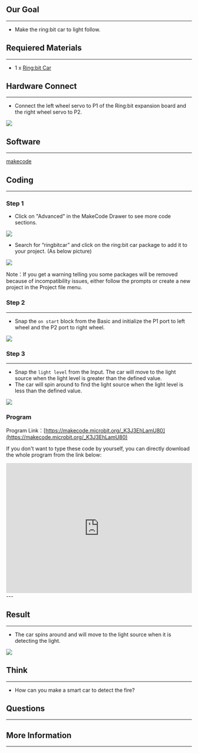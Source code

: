 ## Our Goal
---

- Make the ring:bit car to light follow. 

## Requiered Materials
---

- 1 x [Ring:bit Car](https://www.elecfreaks.com/estore)

## Hardware Connect
---
- Connect the left wheel servo to P1 of the Ring:bit expansion board and the right wheel servo to P2.

![](https://i.imgur.com/jBVHea8.png)

## Software
---
[makecode](https://makecode.microbit.org/#)
 

## Coding
---
### Step 1
- Click on "Advanced" in the MakeCode Drawer to see more code sections.

![](https://i.imgur.com/2qCyzQ7.png)

- Search for “ringbitcar” and click on the ring:bit car package to add it to your project. (As below picture)

![](https://i.imgur.com/1Wq2Mov.jpg)

Note：If you get a warning telling you some packages will be removed because of incompatibility issues, either follow the prompts or create a new project in the Project file menu.

### Step 2
---
- Snap the `on start` block from the Basic and initialize the P1 port to left wheel and the P2 port to right wheel.

![](https://i.imgur.com/RFccHpJ.png)

### Step 3
---
- Snap the `light level` from the Input. The car will move to the light source when the light level is greater than the defined value. 
- The car will spin around to find the light source when the light level is less than the defined value. 

![](https://i.imgur.com/i1lAR3X.png)




### Program

Program Link：[https://makecode.microbit.org/_K3J3EhLamU80](https://makecode.microbit.org/_K3J3EhLamU80)

If you don't want to type these code by yourself, you can directly download the whole program from the link below:

<div style="position:relative;height:0;padding-bottom:70%;overflow:hidden;"><iframe style="position:absolute;top:0;left:0;width:100%;height:100%;" src="https://makecode.microbit.org/#pub:_K3J3EhLamU80" frameborder="0" sandbox="allow-popups allow-forms allow-scripts allow-same-origin"></iframe></div>  
---

## Result
---

- The car spins around and will move to the light source when it is detecting the light.

![](https://i.imgur.com/ENMYgJm.gif)

## Think
---

- How can you make a smart car to detect the fire?

## Questions
---


## More Information   
---

